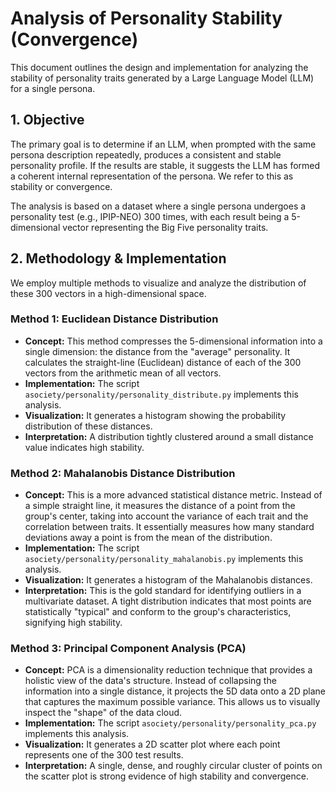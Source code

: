 # Analysis of Personality Stability (Convergence)

This document outlines the design and implementation for analyzing the stability of personality traits generated by a Large Language Model (LLM) for a single persona.

## 1. Objective

The primary goal is to determine if an LLM, when prompted with the same persona description repeatedly, produces a consistent and stable personality profile. If the results are stable, it suggests the LLM has formed a coherent internal representation of the persona. We refer to this as stability or convergence.

The analysis is based on a dataset where a single persona undergoes a personality test (e.g., IPIP-NEO) 300 times, with each result being a 5-dimensional vector representing the Big Five personality traits.

## 2. Methodology & Implementation

We employ multiple methods to visualize and analyze the distribution of these 300 vectors in a high-dimensional space.

### Method 1: Euclidean Distance Distribution

-   **Concept:** This method compresses the 5-dimensional information into a single dimension: the distance from the "average" personality. It calculates the straight-line (Euclidean) distance of each of the 300 vectors from the arithmetic mean of all vectors.
-   **Implementation:** The script `asociety/personality/personality_distribute.py` implements this analysis.
-   **Visualization:** It generates a histogram showing the probability distribution of these distances.
-   **Interpretation:** A distribution tightly clustered around a small distance value indicates high stability.

### Method 2: Mahalanobis Distance Distribution

-   **Concept:** This is a more advanced statistical distance metric. Instead of a simple straight line, it measures the distance of a point from the group's center, taking into account the variance of each trait and the correlation between traits. It essentially measures how many standard deviations away a point is from the mean of the distribution.
-   **Implementation:** The script `asociety/personality/personality_mahalanobis.py` implements this analysis.
-   **Visualization:** It generates a histogram of the Mahalanobis distances.
-   **Interpretation:** This is the gold standard for identifying outliers in a multivariate dataset. A tight distribution indicates that most points are statistically "typical" and conform to the group's characteristics, signifying high stability.

### Method 3: Principal Component Analysis (PCA)

-   **Concept:** PCA is a dimensionality reduction technique that provides a holistic view of the data's structure. Instead of collapsing the information into a single distance, it projects the 5D data onto a 2D plane that captures the maximum possible variance. This allows us to visually inspect the "shape" of the data cloud.
-   **Implementation:** The script `asociety/personality/personality_pca.py` implements this analysis.
-   **Visualization:** It generates a 2D scatter plot where each point represents one of the 300 test results.
-   **Interpretation:** A single, dense, and roughly circular cluster of points on the scatter plot is strong evidence of high stability and convergence.

